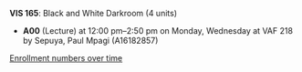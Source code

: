 **VIS 165**: Black and White Darkroom (4 units)

- **A00** (Lecture) at 12:00 pm–2:50 pm on Monday, Wednesday at VAF 218 by Sepuya, Paul Mpagi (A16182857)

[Enrollment numbers over time](./VIS165.tsv)
